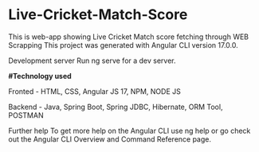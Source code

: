 # Live-Cricket-Match-Score
This is web-app showing Live Cricket Match score fetching through WEB Scrapping
This project was generated with Angular CLI version 17.0.0.

Development server
Run ng serve for a dev server. 

**#Technology used**

Fronted - HTML, CSS, Angular JS 17, NPM, NODE JS

Backend - Java, Spring Boot, Spring JDBC, Hibernate, ORM Tool, POSTMAN

Further help
To get more help on the Angular CLI use ng help or go check out the Angular CLI Overview and Command Reference page.
